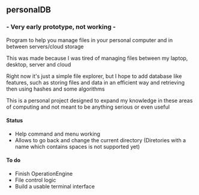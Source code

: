  ## personalDB
 
 ### \- Very early prototype, not working \-
 
Program to help you manage files in your personal computer and in between servers/cloud storage  

This was made because I was tired of managing files between my laptop, desktop, server and cloud  
 
Right now it's just a simple file explorer, but I hope to add database like features, such as
storing files and data in an efficient way and retrieving then using hashes and some algorithms  

This is a personal project designed to expand my knowledge in these areas of computing and not
meant to be anything serious or even useful  


#### Status
- Help command and menu working
- Allows to go back and change the current directory (Diretories with a name which contains spaces is not supported yet)

#### To do
- Finish OperationEngine
- File control logic
- Build a usable terminal interface

